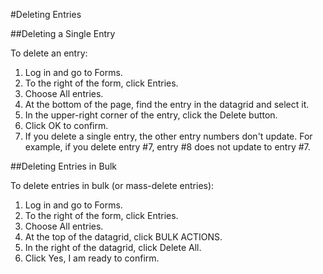#Deleting Entries

##Deleting a Single Entry

To delete an entry:

1. Log in and go to Forms.
2. To the right of the form, click Entries.
3. Choose All entries.
4. At the bottom of the page, find the entry in the datagrid and select it.
5. In the upper-right corner of the entry, click the Delete button.
6. Click OK to confirm.
7. If you delete a single entry, the other entry numbers don't update. For example, if you delete entry #7, entry #8 does not update to entry #7.

##Deleting Entries in Bulk

To delete entries in bulk (or mass-delete entries):

1. Log in and go to Forms.
2. To the right of the form, click Entries.
3. Choose All entries.
4. At the top of the datagrid, click BULK ACTIONS.
5. In the right of the datagrid, click Delete All.
6. Click Yes, I am ready to confirm.
